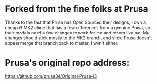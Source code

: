 # Forked from the fine folks at Prusa

Thanks to the fact that Prusa has Open Sourced their designs, I own a cheap i3 MK2 clone that has a few differences from a genuine Prusa, so their models need a few changes to work for me and others like me. My changes should stick mostly to the MK2 branch, and since Prusa doesn't appear merge that branch back to master, I won't either.

# Prusa's original repo address:

https://github.com/prusa3d/Original-Prusa-i3



